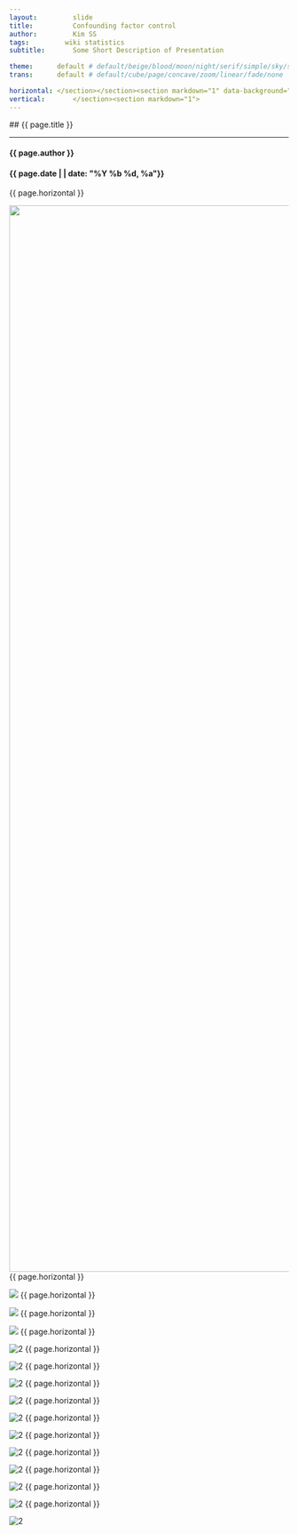 ```yaml
---
layout:     	slide
title:     		Confounding factor control
author:     	Kim SS
tags:         wiki statistics
subtitle:    	Some Short Description of Presentation

theme:		default # default/beige/blood/moon/night/serif/simple/sky/solarized
trans:		default # default/cube/page/concave/zoom/linear/fade/none

horizontal:	</section></section><section markdown="1" data-background="http://projectpages.github.io/project-pages/img/slidebackground.png"><section markdown="1">
vertical:		</section><section markdown="1">
---
```


<section markdown="1" data-background="/img/slidebackground.png"><section markdown="1">
## {{ page.title }}

<hr>

#### {{ page.author }}

#### {{ page.date | | date: "%Y %b %d, %a"}}

{{ page.horizontal }}
<!-- Start Writing Below in Markdown -->

<img src="/img/2017-03-25-Confounding_factor_control/슬라이드2.JPG" width="1920px" />
{{ page.horizontal }}

![](/img/2017-03-25-Confounding_factor_control/슬라이드3.JPG)
{{ page.horizontal }}

![](/img/2017-03-25-Confounding_factor_control/슬라이드4.JPG)
{{ page.horizontal }}

![](/img/2017-03-25-Confounding_factor_control/슬라이드5.JPG)
{{ page.horizontal }}

![2](/img/2017-03-25-Confounding_factor_control/슬라이드6.JPG)
{{ page.horizontal }}

![2](/img/2017-03-25-Confounding_factor_control/슬라이드7.JPG)
{{ page.horizontal }}

![2](/img/2017-03-25-Confounding_factor_control/슬라이드8.JPG)
{{ page.horizontal }}

![2](/img/2017-03-25-Confounding_factor_control/슬라이드9.JPG)
{{ page.horizontal }}

![2](/img/2017-03-25-Confounding_factor_control/슬라이드10.JPG)
{{ page.horizontal }}

![2](/img/2017-03-25-Confounding_factor_control/슬라이드11.JPG)
{{ page.horizontal }}

![2](/img/2017-03-25-Confounding_factor_control/슬라이드13.JPG)
{{ page.horizontal }}

![2](/img/2017-03-25-Confounding_factor_control/슬라이드14.JPG)
{{ page.horizontal }}

![2](/img/2017-03-25-Confounding_factor_control/슬라이드15.JPG)
{{ page.horizontal }}

![2](/img/2017-03-25-Confounding_factor_control/슬라이드16.JPG)
{{ page.horizontal }}

![2](/img/2017-03-25-Confounding_factor_control/슬라이드17.JPG)
